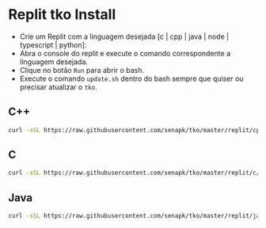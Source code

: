 # Replit tko Install

- Crie um Replit com a linguagem desejada [c | cpp | java | node | typescript | python]:
- Abra o console do replit e execute o comando correspondente a linguagem desejada.
- Clique no botão `Run` para abrir o bash.
- Execute o comando `update.sh` dentro do bash sempre que quiser ou precisar atualizar o `tko`.

## C++

```bash
curl -sSL https://raw.githubusercontent.com/senapk/tko/master/replit/cpp/update.sh | bash
```

## C

```bash
curl -sSL https://raw.githubusercontent.com/senapk/tko/master/replit/c/update.sh | bash
```

## Java

```bash
curl -sSL https://raw.githubusercontent.com/senapk/tko/master/replit/java/update.sh | bash
```

